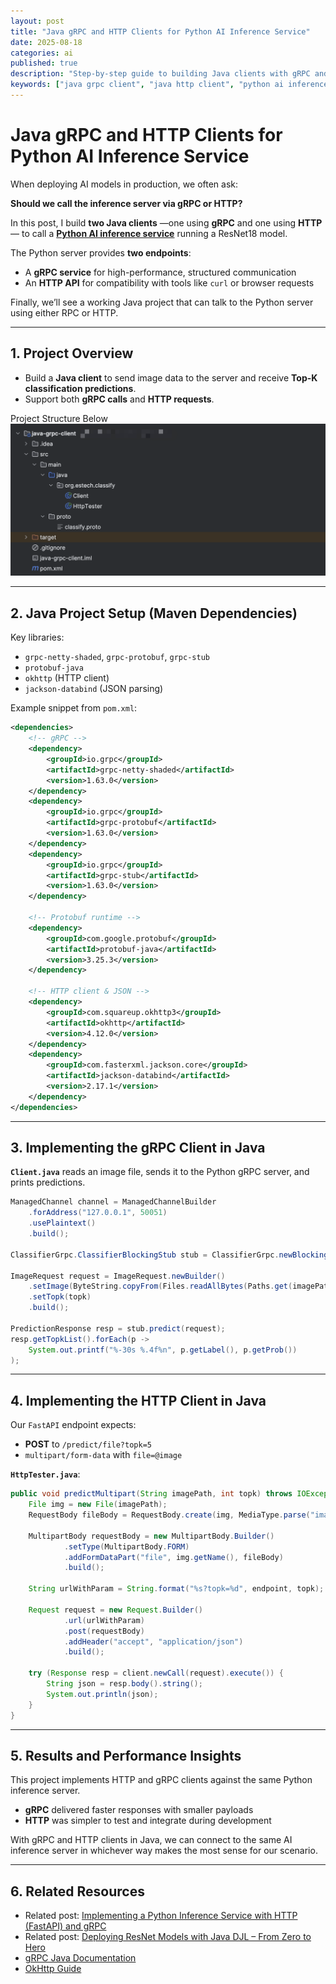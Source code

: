 ```yaml
---
layout: post
title: "Java gRPC and HTTP Clients for Python AI Inference Service"
date: 2025-08-18
categories: ai
published: true
description: "Step-by-step guide to building Java clients with gRPC and HTTP to call a Python AI inference service (FastAPI + gRPC). Includes Maven setup, client code, and performance notes." 
keywords: ["java grpc client", "java http client", "python ai inference", "fastapi grpc tutorial", "resnet18 java client"]
---
```


# Java gRPC and HTTP Clients for Python AI Inference Service
When deploying AI models in production, we often ask:

**Should we call the inference server via gRPC or HTTP?**

In this post, I build **two Java clients** —one using **gRPC** and one using **HTTP**— to call a **[Python AI inference service](/ai/2025/08/16/python-inference-service-fastapi-grpc.html)** running a ResNet18 model. 

The Python server provides **two endpoints**:
- A **gRPC service** for high-performance, structured communication
- An **HTTP API** for compatibility with tools like `curl` or browser requests

Finally, we’ll see a working Java project that can talk to the Python server using either RPC or HTTP.

---

## 1. Project Overview

- Build a **Java client** to send image data to the server and receive **Top-K classification predictions**.
- Support both **gRPC calls** and **HTTP requests**.

Project Structure Below
![Java gRPC and HTTP Client Project Structure](/assets/images/2025_08_18_project_structure.png "Java gRPC and HTTP Client Project Structure") 

---

## 2. Java Project Setup (Maven Dependencies)
Key libraries:
- `grpc-netty-shaded`, `grpc-protobuf`, `grpc-stub`
- `protobuf-java`
- `okhttp` (HTTP client)
- `jackson-databind` (JSON parsing)

Example snippet from `pom.xml`:

```xml
<dependencies>
    <!-- gRPC -->
    <dependency>
        <groupId>io.grpc</groupId>
        <artifactId>grpc-netty-shaded</artifactId>
        <version>1.63.0</version>
    </dependency>
    <dependency>
        <groupId>io.grpc</groupId>
        <artifactId>grpc-protobuf</artifactId>
        <version>1.63.0</version>
    </dependency>
    <dependency>
        <groupId>io.grpc</groupId>
        <artifactId>grpc-stub</artifactId>
        <version>1.63.0</version>
    </dependency>

    <!-- Protobuf runtime -->
    <dependency>
        <groupId>com.google.protobuf</groupId>
        <artifactId>protobuf-java</artifactId>
        <version>3.25.3</version>
    </dependency>

    <!-- HTTP client & JSON -->
    <dependency>
        <groupId>com.squareup.okhttp3</groupId>
        <artifactId>okhttp</artifactId>
        <version>4.12.0</version>
    </dependency>
    <dependency>
        <groupId>com.fasterxml.jackson.core</groupId>
        <artifactId>jackson-databind</artifactId>
        <version>2.17.1</version>
    </dependency>
</dependencies>
```

---

## 3. Implementing the gRPC Client in Java
**`Client.java`** reads an image file, sends it to the Python gRPC server, and prints predictions.
```java
ManagedChannel channel = ManagedChannelBuilder
    .forAddress("127.0.0.1", 50051)
    .usePlaintext()
    .build();

ClassifierGrpc.ClassifierBlockingStub stub = ClassifierGrpc.newBlockingStub(channel);

ImageRequest request = ImageRequest.newBuilder()
    .setImage(ByteString.copyFrom(Files.readAllBytes(Paths.get(imagePath))))
    .setTopk(topk)
    .build();

PredictionResponse resp = stub.predict(request);
resp.getTopkList().forEach(p ->
    System.out.printf("%-30s %.4f%n", p.getLabel(), p.getProb())
);
```

---

## 4. Implementing the HTTP Client in Java
Our `FastAPI` endpoint expects:
- **POST** to `/predict/file?topk=5`
- `multipart/form-data` with `file=@image`

**`HttpTester.java`**:
```java
public void predictMultipart(String imagePath, int topk) throws IOException {
    File img = new File(imagePath);
    RequestBody fileBody = RequestBody.create(img, MediaType.parse("image/*"));

    MultipartBody requestBody = new MultipartBody.Builder()
            .setType(MultipartBody.FORM)
            .addFormDataPart("file", img.getName(), fileBody)
            .build();

    String urlWithParam = String.format("%s?topk=%d", endpoint, topk);

    Request request = new Request.Builder()
            .url(urlWithParam)
            .post(requestBody)
            .addHeader("accept", "application/json")
            .build();

    try (Response resp = client.newCall(request).execute()) {
        String json = resp.body().string();
        System.out.println(json);
    }
}
```

---

## 5. Results and Performance Insights
This project implements HTTP and gRPC clients against the same Python inference server. 

- **gRPC** delivered faster responses with smaller payloads 
- **HTTP** was simpler to test and integrate during development

With gRPC and HTTP clients in Java, we can connect to the same AI inference server in whichever way makes the most sense for our scenario.

---

## 6. Related Resources
- Related post: [Implementing a Python Inference Service with HTTP (FastAPI) and gRPC](/ai/2025/08/16/python-inference-service-fastapi-grpc.html)
- Related post: [Deploying ResNet Models with Java DJL – From Zero to Hero](/ai/2025/08/14/deploy-resnet-java-djl-tutorial.html)
- [gRPC Java Documentation](https://grpc.io/docs/languages/java/)
- [OkHttp Guide](https://square.github.io/okhttp/)